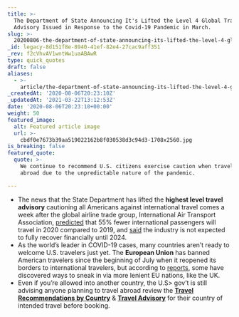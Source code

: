 ```yaml
---
title: >-
  The Department of State Announcing It's Lifted the Level 4 Global Travel
  Advisory Issued in Response to the Covid-19 Pandemic in March.
slug: >-
  20200806-the-department-of-state-announcing-its-lifted-the-level-4-global-travel-advisory-issued-in-response-to-the-covid-19-pandemic-in-march
_id: legacy-8d151f8e-8940-41ef-82e4-27cac9aff351
_rev: f2cVhvAV1wntWw1uaABAwR
type: quick_quotes
draft: false
aliases:
  - >-
    article/the-department-of-state-announcing-its-lifted-the-level-4-global-travel-advisory-issued-in-response-to-the-covid-19-pandemic-in-march/
_createdAt: '2020-08-06T20:23:10Z'
_updatedAt: '2021-03-22T13:12:53Z'
date: '2020-08-06T20:23:10+00:00'
weight: 50
featured_image:
  alt: Featured article image
  url: >-
    cbdf0e7673b39aa519022162b8f030538d3c94d3-1708x2560.jpg
is_breaking: false
featured_quote:
  quote: >-
    We continue to recommend U.S. citizens exercise caution when traveling
    abroad due to the unpredictable nature of the pandemic.

---
```

* The news that the State Department has lifted the **highest level travel advisory** cautioning all Americans against international travel comes a week after the global airline trade group, International Air Transport Association, [predicted](https://www.iata.org/en/pressroom/pr/2020-07-28-02/) that 55% fewer international passengers will travel in 2020 compared to 2019, and [said](https://www.iata.org/en/pressroom/pr/2020-07-28-02/) the industry is not expected to fully recover financially until 2024.
* As the world’s leader in COVID-19 cases, many countries aren’t ready to welcome U.S. travelers just yet. The **European Union** has banned American travelers since the beginning of July when it reopened its borders to international travelers, but according to [reports](https://www.politico.com/news/2020/08/05/americans-get-into-europe-coronavirus-392152), some have discovered ways to sneak in via more lenient EU nations, like the UK.
* Even if you’re allowed into another country, the U.S> gov’t is still advising anyone planning to travel abroad review the [**Travel Recommendations by Country**](http://issued) & [**Travel Advisory**](https://travel.state.gov/content/travel/en/traveladvisories/traveladvisories.html/) for their country of intended travel before booking.